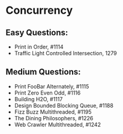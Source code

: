 # Concurrency

## Easy Questions:

+ Print in Order, #1114
+ Traffic Light Controlled Intersection, 1279

## Medium Questions:

+ Print FooBar Alternately, #1115
+ Print Zero Even Odd, #1116
+ Building H2O, #1117
+ Design Bounded Blocking Queue, #1188
+ Fizz Buzz Multithreaded, #1195
+ The Dining Philosophers, #1226
+ Web Crawler Multithreaded, #1242